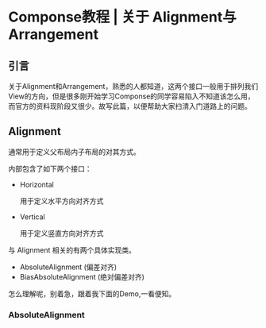 # Componse教程 | 关于 Alignment与Arrangement



## 引言

关于Alignment和Arrangement，熟悉的人都知道，这两个接口一般用于排列我们View的方向，但是很多刚开始学习Componse的同学容易陷入不知道该怎么用，而官方的资料现阶段又很少。故写此篇，以便帮助大家扫清入门道路上的问题。



## Alignment

通常用于定义父布局内子布局的对其方式。

内部包含了如下两个接口：

- Horizontal

  用于定义水平方向对齐方式

- Vertical

  用于定义竖直方向对齐方式

与 Alignment 相关的有两个具体实现类。

- AbsoluteAlignment (偏差对齐)
- BiasAbsoluteAlignment (绝对偏差对齐)

怎么理解呢，别着急，跟着我下面的Demo,一看便知。

### AbsoluteAlignment

